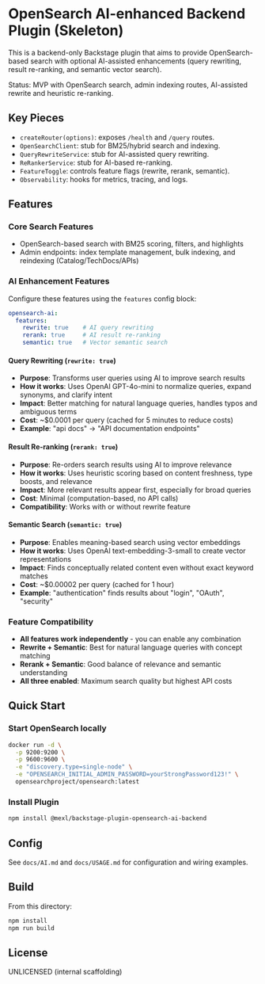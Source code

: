 # OpenSearch AI-enhanced Backend Plugin (Skeleton)

This is a backend-only Backstage plugin that aims to provide OpenSearch-based search with optional AI-assisted enhancements (query rewriting, result re-ranking, and semantic vector search).

Status: MVP with OpenSearch search, admin indexing routes, AI-assisted rewrite and heuristic re-ranking.

## Key Pieces
- `createRouter(options)`: exposes `/health` and `/query` routes.
- `OpenSearchClient`: stub for BM25/hybrid search and indexing.
- `QueryRewriteService`: stub for AI-assisted query rewriting.
- `ReRankerService`: stub for AI-based re-ranking.
- `FeatureToggle`: controls feature flags (rewrite, rerank, semantic).
- `Observability`: hooks for metrics, tracing, and logs.

## Features

### Core Search Features
- OpenSearch-based search with BM25 scoring, filters, and highlights
- Admin endpoints: index template management, bulk indexing, and reindexing (Catalog/TechDocs/APIs)

### AI Enhancement Features
Configure these features using the `features` config block:

```yaml
opensearch-ai:
  features:
    rewrite: true    # AI query rewriting
    rerank: true     # AI result re-ranking  
    semantic: true   # Vector semantic search
```

#### Query Rewriting (`rewrite: true`)
- **Purpose**: Transforms user queries using AI to improve search results
- **How it works**: Uses OpenAI GPT-4o-mini to normalize queries, expand synonyms, and clarify intent
- **Impact**: Better matching for natural language queries, handles typos and ambiguous terms
- **Cost**: ~$0.0001 per query (cached for 5 minutes to reduce costs)
- **Example**: "api docs" → "API documentation endpoints"

#### Result Re-ranking (`rerank: true`) 
- **Purpose**: Re-orders search results using AI to improve relevance
- **How it works**: Uses heuristic scoring based on content freshness, type boosts, and relevance
- **Impact**: More relevant results appear first, especially for broad queries
- **Cost**: Minimal (computation-based, no API calls)
- **Compatibility**: Works with or without rewrite feature

#### Semantic Search (`semantic: true`)
- **Purpose**: Enables meaning-based search using vector embeddings
- **How it works**: Uses OpenAI text-embedding-3-small to create vector representations
- **Impact**: Finds conceptually related content even without exact keyword matches
- **Cost**: ~$0.00002 per query (cached for 1 hour)
- **Example**: "authentication" finds results about "login", "OAuth", "security"

### Feature Compatibility
- **All features work independently** - you can enable any combination
- **Rewrite + Semantic**: Best for natural language queries with concept matching
- **Rerank + Semantic**: Good balance of relevance and semantic understanding
- **All three enabled**: Maximum search quality but highest API costs

## Quick Start

### Start OpenSearch locally
```bash
docker run -d \
  -p 9200:9200 \
  -p 9600:9600 \
  -e "discovery.type=single-node" \
  -e "OPENSEARCH_INITIAL_ADMIN_PASSWORD=yourStrongPassword123!" \
  opensearchproject/opensearch:latest
```

### Install Plugin
```bash
npm install @mexl/backstage-plugin-opensearch-ai-backend
```

## Config
See `docs/AI.md` and `docs/USAGE.md` for configuration and wiring examples.

## Build
From this directory:
```sh
npm install
npm run build
```

## License
UNLICENSED (internal scaffolding)

